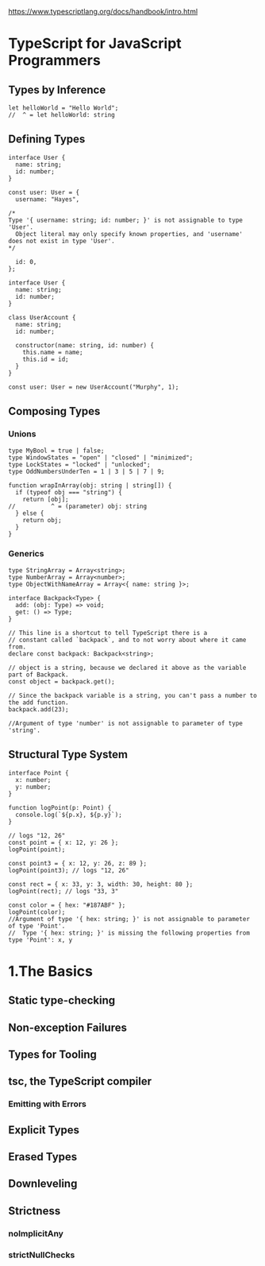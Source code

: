 https://www.typescriptlang.org/docs/handbook/intro.html

# TypeScript for JavaScript Programmers
## Types by Inference
```
let helloWorld = "Hello World";
//  ^ = let helloWorld: string
```

## Defining Types
```
interface User {
  name: string;
  id: number;
}

const user: User = {
  username: "Hayes",

/*
Type '{ username: string; id: number; }' is not assignable to type 'User'.
  Object literal may only specify known properties, and 'username' does not exist in type 'User'.
*/

  id: 0,
};
```
```
interface User {
  name: string;
  id: number;
}

class UserAccount {
  name: string;
  id: number;

  constructor(name: string, id: number) {
    this.name = name;
    this.id = id;
  }
}

const user: User = new UserAccount("Murphy", 1);
```

## Composing Types
### Unions
```
type MyBool = true | false;
type WindowStates = "open" | "closed" | "minimized";
type LockStates = "locked" | "unlocked";
type OddNumbersUnderTen = 1 | 3 | 5 | 7 | 9;
```
```
function wrapInArray(obj: string | string[]) {
  if (typeof obj === "string") {
    return [obj];
//          ^ = (parameter) obj: string
  } else {
    return obj;
  }
}
```

### Generics
```
type StringArray = Array<string>;
type NumberArray = Array<number>;
type ObjectWithNameArray = Array<{ name: string }>;

interface Backpack<Type> {
  add: (obj: Type) => void;
  get: () => Type;
}

// This line is a shortcut to tell TypeScript there is a
// constant called `backpack`, and to not worry about where it came from.
declare const backpack: Backpack<string>;

// object is a string, because we declared it above as the variable part of Backpack.
const object = backpack.get();

// Since the backpack variable is a string, you can't pass a number to the add function.
backpack.add(23);

//Argument of type 'number' is not assignable to parameter of type 'string'.
```

## Structural Type System
```
interface Point {
  x: number;
  y: number;
}

function logPoint(p: Point) {
  console.log(`${p.x}, ${p.y}`);
}

// logs "12, 26"
const point = { x: 12, y: 26 };
logPoint(point);

const point3 = { x: 12, y: 26, z: 89 };
logPoint(point3); // logs "12, 26"

const rect = { x: 33, y: 3, width: 30, height: 80 };
logPoint(rect); // logs "33, 3"

const color = { hex: "#187ABF" };
logPoint(color);
//Argument of type '{ hex: string; }' is not assignable to parameter of type 'Point'.
//  Type '{ hex: string; }' is missing the following properties from type 'Point': x, y
```

# 1.The Basics
## Static type-checking
## Non-exception Failures
## Types for Tooling
## tsc, the TypeScript compiler
### Emitting with Errors
## Explicit Types
## Erased Types
## Downleveling
## Strictness
### noImplicitAny
### strictNullChecks
